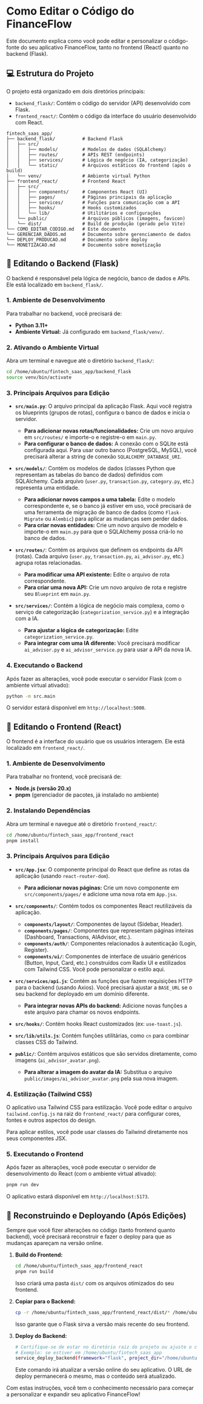 # Como Editar o Código do FinanceFlow

Este documento explica como você pode editar e personalizar o código-fonte do seu aplicativo FinanceFlow, tanto no frontend (React) quanto no backend (Flask).

## 💻 Estrutura do Projeto

O projeto está organizado em dois diretórios principais:

- `backend_flask/`: Contém o código do servidor (API) desenvolvido com Flask.
- `frontend_react/`: Contém o código da interface do usuário desenvolvido com React.

```
fintech_saas_app/
├── backend_flask/          # Backend Flask
│   ├── src/
│   │   ├── models/         # Modelos de dados (SQLAlchemy)
│   │   ├── routes/         # APIs REST (endpoints)
│   │   ├── services/       # Lógica de negócio (IA, categorização)
│   │   └── static/         # Arquivos estáticos do frontend (após o build)
│   └── venv/               # Ambiente virtual Python
├── frontend_react/         # Frontend React
│   ├── src/
│   │   ├── components/     # Componentes React (UI)
│   │   ├── pages/          # Páginas principais da aplicação
│   │   ├── services/       # Funções para comunicação com a API
│   │   ├── hooks/          # Hooks customizados
│   │   └── lib/            # Utilitários e configurações
│   └── public/             # Arquivos públicos (imagens, favicon)
│   └── dist/               # Build de produção (gerado pelo Vite)
└── COMO_EDITAR_CODIGO.md   # Este documento
└── GERENCIAR_DADOS.md      # Documento sobre gerenciamento de dados
└── DEPLOY_PRODUCAO.md      # Documento sobre deploy
└── MONETIZACAO.md          # Documento sobre monetização
```

## 🔧 Editando o Backend (Flask)

O backend é responsável pela lógica de negócio, banco de dados e APIs. Ele está localizado em `backend_flask/`.

### 1. Ambiente de Desenvolvimento

Para trabalhar no backend, você precisará de:

- **Python 3.11+**
- **Ambiente Virtual:** Já configurado em `backend_flask/venv/`.

### 2. Ativando o Ambiente Virtual

Abra um terminal e navegue até o diretório `backend_flask/`:

```bash
cd /home/ubuntu/fintech_saas_app/backend_flask
source venv/bin/activate
```

### 3. Principais Arquivos para Edição

- **`src/main.py`**: O arquivo principal da aplicação Flask. Aqui você registra os blueprints (grupos de rotas), configura o banco de dados e inicia o servidor.

  - **Para adicionar novas rotas/funcionalidades:** Crie um novo arquivo em `src/routes/` e importe-o e registre-o em `main.py`.
  - **Para configurar o banco de dados:** A conexão com o SQLite está configurada aqui. Para usar outro banco (PostgreSQL, MySQL), você precisará alterar a string de conexão `SQLALCHEMY_DATABASE_URI`.

- **`src/models/`**: Contém os modelos de dados (classes Python que representam as tabelas do banco de dados) definidos com SQLAlchemy. Cada arquivo (`user.py`, `transaction.py`, `category.py`, etc.) representa uma entidade.

  - **Para adicionar novos campos a uma tabela:** Edite o modelo correspondente e, se o banco já estiver em uso, você precisará de uma ferramenta de migração de banco de dados (como `Flask-Migrate` ou `Alembic`) para aplicar as mudanças sem perder dados.
  - **Para criar novas entidades:** Crie um novo arquivo de modelo e importe-o em `main.py` para que o SQLAlchemy possa criá-lo no banco de dados.

- **`src/routes/`**: Contém os arquivos que definem os endpoints da API (rotas). Cada arquivo (`user.py`, `transaction.py`, `ai_advisor.py`, etc.) agrupa rotas relacionadas.

  - **Para modificar uma API existente:** Edite o arquivo de rota correspondente.
  - **Para criar uma nova API:** Crie um novo arquivo de rota e registre seu `Blueprint` em `main.py`.

- **`src/services/`**: Contém a lógica de negócio mais complexa, como o serviço de categorização (`categorization_service.py`) e a integração com a IA.

  - **Para ajustar a lógica de categorização:** Edite `categorization_service.py`.
  - **Para integrar com uma IA diferente:** Você precisará modificar `ai_advisor.py` e `ai_advisor_service.py` para usar a API da nova IA.

### 4. Executando o Backend

Após fazer as alterações, você pode executar o servidor Flask (com o ambiente virtual ativado):

```bash
python -m src.main
```

O servidor estará disponível em `http://localhost:5000`.

## 🎨 Editando o Frontend (React)

O frontend é a interface do usuário que os usuários interagem. Ele está localizado em `frontend_react/`.

### 1. Ambiente de Desenvolvimento

Para trabalhar no frontend, você precisará de:

- **Node.js (versão 20.x)**
- **pnpm** (gerenciador de pacotes, já instalado no ambiente)

### 2. Instalando Dependências

Abra um terminal e navegue até o diretório `frontend_react/`:

```bash
cd /home/ubuntu/fintech_saas_app/frontend_react
pnpm install
```

### 3. Principais Arquivos para Edição

- **`src/App.jsx`**: O componente principal do React que define as rotas da aplicação (usando `react-router-dom`).

  - **Para adicionar novas páginas:** Crie um novo componente em `src/components/pages/` e adicione uma nova rota em `App.jsx`.

- **`src/components/`**: Contém todos os componentes React reutilizáveis da aplicação.

  - **`components/layout/`**: Componentes de layout (Sidebar, Header).
  - **`components/pages/`**: Componentes que representam páginas inteiras (Dashboard, Transactions, AIAdvisor, etc.).
  - **`components/auth/`**: Componentes relacionados à autenticação (Login, Register).
  - **`components/ui/`**: Componentes de interface de usuário genéricos (Button, Input, Card, etc.) construídos com Radix UI e estilizados com Tailwind CSS. Você pode personalizar o estilo aqui.

- **`src/services/api.js`**: Contém as funções que fazem requisições HTTP para o backend (usando Axios). Você precisará ajustar a `BASE_URL` se o seu backend for deployado em um domínio diferente.

  - **Para integrar novas APIs do backend:** Adicione novas funções a este arquivo para chamar os novos endpoints.

- **`src/hooks/`**: Contém hooks React customizados (ex: `use-toast.js`).

- **`src/lib/utils.js`**: Contém funções utilitárias, como `cn` para combinar classes CSS do Tailwind.

- **`public/`**: Contém arquivos estáticos que são servidos diretamente, como imagens (`ai_advisor_avatar.png`).

  - **Para alterar a imagem do avatar da IA:** Substitua o arquivo `public/images/ai_advisor_avatar.png` pela sua nova imagem.

### 4. Estilização (Tailwind CSS)

O aplicativo usa Tailwind CSS para estilização. Você pode editar o arquivo `tailwind.config.js` na raiz do `frontend_react/` para configurar cores, fontes e outros aspectos do design.

Para aplicar estilos, você pode usar classes do Tailwind diretamente nos seus componentes JSX.

### 5. Executando o Frontend

Após fazer as alterações, você pode executar o servidor de desenvolvimento do React (com o ambiente virtual ativado):

```bash
pnpm run dev
```

O aplicativo estará disponível em `http://localhost:5173`.

## 🔄 Reconstruindo e Deployando (Após Edições)

Sempre que você fizer alterações no código (tanto frontend quanto backend), você precisará reconstruir e fazer o deploy para que as mudanças apareçam na versão online.

1.  **Build do Frontend:**
    ```bash
    cd /home/ubuntu/fintech_saas_app/frontend_react
    pnpm run build
    ```
    Isso criará uma pasta `dist/` com os arquivos otimizados do seu frontend.

2.  **Copiar para o Backend:**
    ```bash
    cp -r /home/ubuntu/fintech_saas_app/frontend_react/dist/* /home/ubuntu/fintech_saas_app/backend_flask/backend_flask/src/static/
    ```
    Isso garante que o Flask sirva a versão mais recente do seu frontend.

3.  **Deploy do Backend:**
    ```bash
    # Certifique-se de estar no diretório raiz do projeto ou ajuste o caminho
    # Exemplo: se estiver em /home/ubuntu/fintech_saas_app
    service_deploy_backend(framework="flask", project_dir="/home/ubuntu/fintech_saas_app/backend_flask/backend_flask")
    ```
    Este comando irá atualizar a versão online do seu aplicativo. O URL de deploy permanecerá o mesmo, mas o conteúdo será atualizado.

Com estas instruções, você tem o conhecimento necessário para começar a personalizar e expandir seu aplicativo FinanceFlow!

